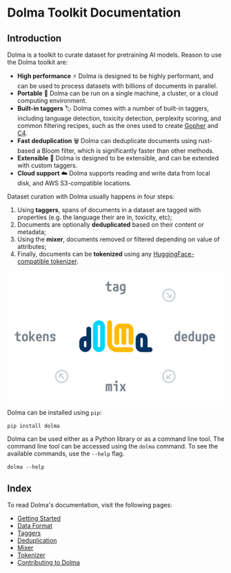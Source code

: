 # Dolma Toolkit Documentation

## Introduction

Dolma is a toolkit to curate dataset for pretraining AI models. Reason to use the Dolma toolkit are:

- **High performance** ⚡️ Dolma is designed to be highly performant, and can be used to process datasets with billions of documents in parallel.
- **Portable** 🧳 Dolma can be run on a single machine, a cluster, or a cloud computing environment.
- **Built-in taggers** 🏷 Dolma comes with a number of built-in taggers, including language detection, toxicity detection, perplexity scoring, and common filtering recipes, such as the ones used to create [Gopher](https://arxiv.org/abs/2112.11446) and [C4](https://arxiv.org/abs/1910.10683).
- **Fast deduplication** 🗑 Dolma can deduplicate documents using rust-based a Bloom filter, which is significantly faster than other methods.
- **Extensible** 🧩 Dolma is designed to be extensible, and can be extended with custom taggers.
- **Cloud support** ☁️ Dolma supports reading and write data from local disk, and AWS S3-compatible locations.

Dataset curation with Dolma usually happens in four steps:

1. Using **taggers**, spans of documents in a dataset are tagged with properties (e.g. the language their are in, toxicity, etc);
2. Documents are optionally **deduplicated** based on their content or metadata;
3. Using the **mixer**, documents removed or filtered depending on value of attributes;
4. Finally, documents can be **tokenized** using any [HuggingFace-compatible tokenizer](https://huggingface.co/docs/tokenizers/index).

![The four steps of dataset curation with Dolma.](assets/diagram.webp)

Dolma can be installed using `pip`:

```shell
pip install dolma
```

Dolma can be used either as a Python library or as a command line tool. The command line tool can be accessed using the `dolma` command. To see the available commands, use the `--help` flag.

```shell
dolma --help
```

## Index

To read Dolma's documentation, visit the following pages:

- [Getting Started](getting-started.md)
- [Data Format](data-format.md)
- [Taggers](taggers.md)
- [Deduplication](deduplication.md)
- [Mixer](mixer.md)
- [Tokenizer](tokenizer.md)
- [Contributing to Dolma](develop.md)
